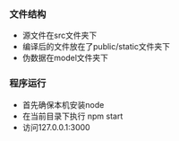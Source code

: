### 文件结构

- 源文件在src文件夹下
- 编译后的文件放在了public/static文件夹下
- 伪数据在model文件夹下

### 程序运行

- 首先确保本机安装node
- 在当前目录下执行 npm start
- 访问127.0.0.1:3000